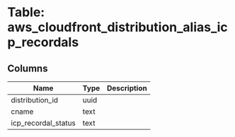
# Table: aws_cloudfront_distribution_alias_icp_recordals

## Columns
| Name        | Type           | Description  |
| ------------- | ------------- | -----  |
|distribution_id|uuid||
|cname|text||
|icp_recordal_status|text||
